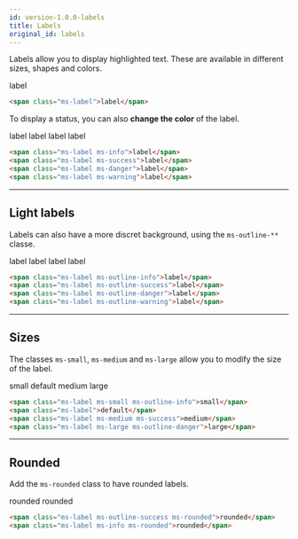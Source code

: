 ```yaml
---
id: version-1.0.0-labels
title: Labels
original_id: labels
---
```


Labels allow you to display highlighted text. These are available in different sizes, shapes and colors.

<span class="ms-label">label</span>

```html
<span class="ms-label">label</span>
```

To display a status, you can also **change the color** of the label.

<span class="ms-label ms-info">label</span>
<span class="ms-label ms-success">label</span>
<span class="ms-label ms-danger">label</span>
<span class="ms-label ms-warning">label</span>

```html
<span class="ms-label ms-info">label</span>
<span class="ms-label ms-success">label</span>
<span class="ms-label ms-danger">label</span>
<span class="ms-label ms-warning">label</span>
```

___

## Light labels

Labels can also have a more discret background, using the `ms-outline-**` classe.

<span class="ms-label ms-outline-info">label</span>
<span class="ms-label ms-outline-success">label</span>
<span class="ms-label ms-outline-danger">label</span>
<span class="ms-label ms-outline-warning">label</span>

```html
<span class="ms-label ms-outline-info">label</span>
<span class="ms-label ms-outline-success">label</span>
<span class="ms-label ms-outline-danger">label</span>
<span class="ms-label ms-outline-warning">label</span>
```

___

## Sizes

The classes `ms-small`, `ms-medium` and `ms-large` allow you to modify the size of the label.

<span class="ms-label ms-small ms-outline-info">small</span>
<span class="ms-label">default</span>
<span class="ms-label ms-medium ms-success">medium</span>
<span class="ms-label ms-large ms-outline-danger">large</span>

```html
<span class="ms-label ms-small ms-outline-info">small</span>
<span class="ms-label">default</span>
<span class="ms-label ms-medium ms-success">medium</span>
<span class="ms-label ms-large ms-outline-danger">large</span>
```
___

## Rounded

Add the `ms-rounded` class to have rounded labels.

<span class="ms-label ms-outline-success ms-rounded">rounded</span>
<span class="ms-label ms-info ms-rounded">rounded</span>

```html
<span class="ms-label ms-outline-success ms-rounded">rounded</span>
<span class="ms-label ms-info ms-rounded">rounded</span>
```